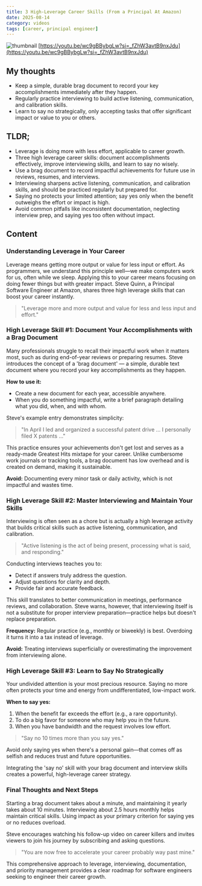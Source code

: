 ```yaml
---
title: 3 High-Leverage Career Skills (From a Principal At Amazon)
date: 2025-08-14
category: videos
tags: [career, principal engineer]
---
```


![thumbnail](https://i.ytimg.com/vi/wc9gBBybgLw/maxresdefault.jpg)
[https://youtu.be/wc9gBBybgLw?si=_fZhW3avtB9nxJdu](https://youtu.be/wc9gBBybgLw?si=_fZhW3avtB9nxJdu)

## My thoughts

- Keep a simple, durable brag document to record your key accomplishments immediately after they happen.  
- Regularly practice interviewing to build active listening, communication, and calibration skills.  
- Learn to say no strategically, only accepting tasks that offer significant impact or value to you or others.

## TLDR;
- Leverage is doing more with less effort, applicable to career growth.
- Three high leverage career skills: document accomplishments effectively, improve interviewing skills, and learn to say no wisely.
- Use a brag document to record impactful achievements for future use in reviews, resumes, and interviews.
- Interviewing sharpens active listening, communication, and calibration skills, and should be practiced regularly but prepared for.
- Saying no protects your limited attention; say yes only when the benefit outweighs the effort or impact is high.
- Avoid common pitfalls like inconsistent documentation, neglecting interview prep, and saying yes too often without impact.





## Content

### Understanding Leverage in Your Career
Leverage means getting more output or value for less input or effort. As programmers, we understand this principle well—we make computers work for us, often while we sleep. Applying this to your career means focusing on doing fewer things but with greater impact. Steve Quinn, a Principal Software Engineer at Amazon, shares three high leverage skills that can boost your career instantly.

> "Leverage more and more output and value for less and less input and effort."

### High Leverage Skill #1: Document Your Accomplishments with a Brag Document
Many professionals struggle to recall their impactful work when it matters most, such as during end-of-year reviews or preparing resumes. Steve introduces the concept of a 'brag document' — a simple, durable text document where you record your key accomplishments as they happen.

**How to use it:**
- Create a new document for each year, accessible anywhere.
- When you do something impactful, write a brief paragraph detailing what you did, when, and with whom.

Steve's example entry demonstrates simplicity:

> "In April I led and organized a successful patent drive ... I personally filed X patents ..."

This practice ensures your achievements don't get lost and serves as a ready-made Greatest Hits mixtape for your career. Unlike cumbersome work journals or tracking tools, a brag document has low overhead and is created on demand, making it sustainable.

**Avoid:** Documenting every minor task or daily activity, which is not impactful and wastes time.

### High Leverage Skill #2: Master Interviewing and Maintain Your Skills
Interviewing is often seen as a chore but is actually a high leverage activity that builds critical skills such as active listening, communication, and calibration.

> "Active listening is the act of being present, processing what is said, and responding."

Conducting interviews teaches you to:
- Detect if answers truly address the question.
- Adjust questions for clarity and depth.
- Provide fair and accurate feedback.

This skill translates to better communication in meetings, performance reviews, and collaboration. Steve warns, however, that interviewing itself is not a substitute for proper interview preparation—practice helps but doesn't replace preparation.

**Frequency:** Regular practice (e.g., monthly or biweekly) is best. Overdoing it turns it into a tax instead of leverage.

**Avoid:** Treating interviews superficially or overestimating the improvement from interviewing alone.

### High Leverage Skill #3: Learn to Say No Strategically
Your undivided attention is your most precious resource. Saying no more often protects your time and energy from undifferentiated, low-impact work.

**When to say yes:**
1. When the benefit far exceeds the effort (e.g., a rare opportunity).
2. To do a big favor for someone who may help you in the future.
3. When you have bandwidth and the request involves low effort.

> "Say no 10 times more than you say yes."

Avoid only saying yes when there's a personal gain—that comes off as selfish and reduces trust and future opportunities.

Integrating the 'say no' skill with your brag document and interview skills creates a powerful, high-leverage career strategy.

### Final Thoughts and Next Steps
Starting a brag document takes about a minute, and maintaining it yearly takes about 10 minutes. Interviewing about 2.5 hours monthly helps maintain critical skills. Using impact as your primary criterion for saying yes or no reduces overload.

Steve encourages watching his follow-up video on career killers and invites viewers to join his journey by subscribing and asking questions.

> "You are now free to accelerate your career probably way past mine."

This comprehensive approach to leverage, interviewing, documentation, and priority management provides a clear roadmap for software engineers seeking to engineer their career growth.
